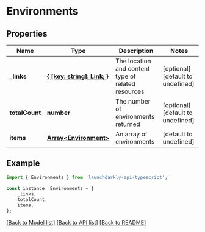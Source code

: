 # Environments


## Properties

Name | Type | Description | Notes
------------ | ------------- | ------------- | -------------
**_links** | [**{ [key: string]: Link; }**](Link.md) | The location and content type of related resources | [optional] [default to undefined]
**totalCount** | **number** | The number of environments returned | [optional] [default to undefined]
**items** | [**Array&lt;Environment&gt;**](Environment.md) | An array of environments | [default to undefined]

## Example

```typescript
import { Environments } from 'launchdarkly-api-typescript';

const instance: Environments = {
    _links,
    totalCount,
    items,
};
```

[[Back to Model list]](../README.md#documentation-for-models) [[Back to API list]](../README.md#documentation-for-api-endpoints) [[Back to README]](../README.md)
